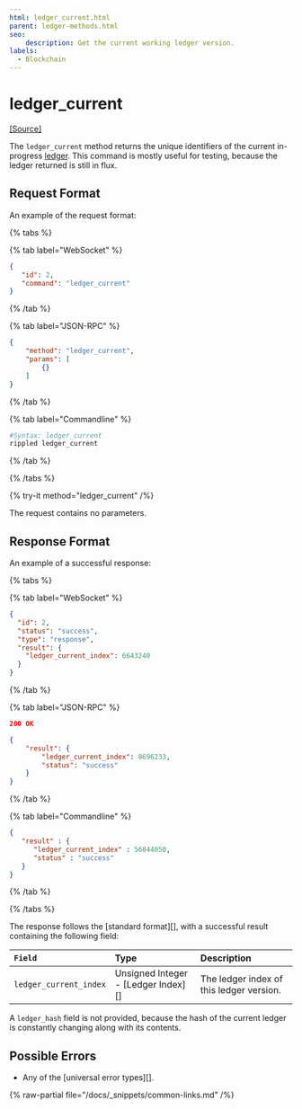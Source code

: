 ```yaml
---
html: ledger_current.html
parent: ledger-methods.html
seo:
    description: Get the current working ledger version.
labels:
  - Blockchain
---
```

# ledger_current
[[Source]](https://github.com/XRPLF/rippled/blob/1e01cd34f7a216092ed779f291b43324c167167a/src/xrpld/rpc/handlers/LedgerCurrent.cpp "Source")

The `ledger_current` method returns the unique identifiers of the current in-progress [ledger](../../../../concepts/ledgers/index.md). This command is mostly useful for testing, because the ledger returned is still in flux.

## Request Format

An example of the request format:

{% tabs %}

{% tab label="WebSocket" %}
```json
{
   "id": 2,
   "command": "ledger_current"
}
```
{% /tab %}

{% tab label="JSON-RPC" %}
```json
{
    "method": "ledger_current",
    "params": [
        {}
    ]
}
```
{% /tab %}

{% tab label="Commandline" %}
```sh
#Syntax: ledger_current
rippled ledger_current
```
{% /tab %}

{% /tabs %}

{% try-it method="ledger_current" /%}

The request contains no parameters.


## Response Format
An example of a successful response:

{% tabs %}

{% tab label="WebSocket" %}
```json
{
  "id": 2,
  "status": "success",
  "type": "response",
  "result": {
    "ledger_current_index": 6643240
  }
}
```
{% /tab %}

{% tab label="JSON-RPC" %}
```json
200 OK

{
    "result": {
        "ledger_current_index": 8696233,
        "status": "success"
    }
}
```
{% /tab %}

{% tab label="Commandline" %}
```json
{
   "result" : {
      "ledger_current_index" : 56844050,
      "status" : "success"
   }
}
```
{% /tab %}

{% /tabs %}

The response follows the [standard format][], with a successful result containing the following field:

| `Field`                | Type                                | Description   |
|:-----------------------|:------------------------------------|:--------------|
| `ledger_current_index` | Unsigned Integer - [Ledger Index][] | The ledger index of this ledger version. |

A `ledger_hash` field is not provided, because the hash of the current ledger is constantly changing along with its contents.

## Possible Errors

* Any of the [universal error types][].

{% raw-partial file="/docs/_snippets/common-links.md" /%}
